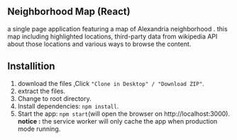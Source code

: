## Neighborhood Map (React)

 a single page application featuring a map of Alexandria neighborhood . this map including highlighted locations, third-party data from wikipedia API about those locations and various ways to browse the content.
 
 ## Installition
 
 1. download the files ,Click `"Clone in Desktop" / "Download ZIP"`.
 2. extract the files.
 3. Change to root directory.
 4. Install dependencies: `npm install`.
 5. Start the app: `npm start`(will open the browser on http://localhost:3000).
    **notice :** the service worker will only cache the app when production mode running.
 

